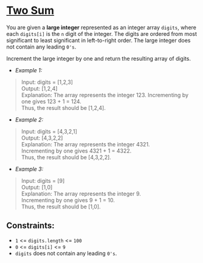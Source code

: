 # [Two Sum](https://leetcode.com/problems/two-sum/description/)
You are given a **large integer** represented as an integer array `digits`, where each `digits[i]` is the `n` digit of 
the integer. The digits are ordered from most significant to least significant in left-to-right order. 
The large integer does not contain any leading `0's`.

Increment the large integer by one and return the resulting array of digits.

- _Example 1:_
> Input: digits = [1,2,3]  
Output: [1,2,4]  
Explanation: The array represents the integer 123.
Incrementing by one gives 123 + 1 = 124.  
Thus, the result should be [1,2,4].  

- _Example 2:_
> Input: digits = [4,3,2,1]  
Output: [4,3,2,2]  
Explanation: The array represents the integer 4321.  
Incrementing by one gives 4321 + 1 = 4322.  
Thus, the result should be [4,3,2,2].

- _Example 3:_
> Input: digits = [9]  
Output: [1,0]  
Explanation: The array represents the integer 9.  
Incrementing by one gives 9 + 1 = 10.  
Thus, the result should be [1,0].

## Constraints:
- `1` <= `digits.length` <= `100`
- `0` <= `digits[i]` <= `9`
- `digits` does not contain any leading `0's`.
